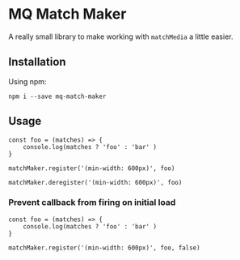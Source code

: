 # MQ Match Maker
A really small library to make working with `matchMedia` a little easier. 

## Installation

Using npm:
```
npm i --save mq-match-maker
```

## Usage
```
const foo = (matches) => {
    console.log(matches ? 'foo' : 'bar' )
}

matchMaker.register('(min-width: 600px)', foo)

matchMaker.deregister('(min-width: 600px)', foo)
```

### Prevent callback from firing on initial load
```
const foo = (matches) => {
    console.log(matches ? 'foo' : 'bar' )
}

matchMaker.register('(min-width: 600px)', foo, false)
```
